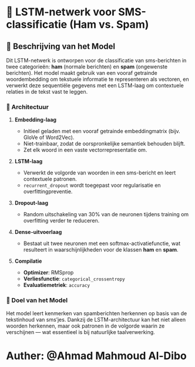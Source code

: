 # 📱 LSTM-netwerk voor SMS-classificatie (Ham vs. Spam)

## 🧾 Beschrijving van het Model

Dit LSTM-netwerk is ontworpen voor de classificatie van sms-berichten in twee categorieën: **ham** (normale berichten) en **spam** (ongewenste berichten). Het model maakt gebruik van een vooraf getrainde woordembedding om tekstuele informatie te representeren als vectoren, en verwerkt deze sequentiële gegevens met een LSTM-laag om contextuele relaties in de tekst vast te leggen.

### 🔧 Architectuur

1. **Embedding-laag**  
   - Initieel geladen met een vooraf getrainde embeddingmatrix (bijv. GloVe of Word2Vec).  
   - Niet-trainbaar, zodat de oorspronkelijke semantiek behouden blijft.  
   - Zet elk woord in een vaste vectorrepresentatie om.

2. **LSTM-laag**  
   - Verwerkt de volgorde van woorden in een sms-bericht en leert contextuele patronen.  
   - `recurrent_dropout` wordt toegepast voor regularisatie en overfittingpreventie.

3. **Dropout-laag**  
   - Random uitschakeling van 30% van de neuronen tijdens training om overfitting verder te reduceren.

4. **Dense-uitvoerlaag**  
   - Bestaat uit twee neuronen met een softmax-activatiefunctie, wat resulteert in waarschijnlijkheden voor de klassen **ham** en **spam**.

5. **Compilatie**  
   - **Optimizer**: RMSprop  
   - **Verliesfunctie**: `categorical_crossentropy`  
   - **Evaluatiemetriek**: `accuracy`

### 🎯 Doel van het Model

Het model leert kenmerken van spamberichten herkennen op basis van de tekstinhoud van sms’jes. Dankzij de LSTM-architectuur kan het niet alleen woorden herkennen, maar ook patronen in de volgorde waarin ze verschijnen — wat essentieel is bij natuurlijke taalverwerking.


# Auther: @Ahmad Mahmoud Al-Dibo
